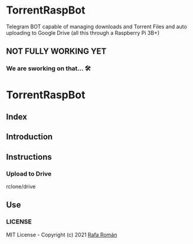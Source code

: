 # TorrentRaspBot
Telegram BOT capable of managing downloads and Torrent Files and auto uploading to Google Drive (all this through a Raspberry Pi 3B+)

## NOT FULLY WORKING YET
### We are sworking on that... 🛠

# **TorrentRaspBot**

## **Index**

## **Introduction**

## **Instructions**

### **Upload to Drive**
rclone/drive

## **Use**

### LICENSE 

 MIT License - Copyright (c) 2021 [Rafa Román](https://github.com/rafaroman18)
